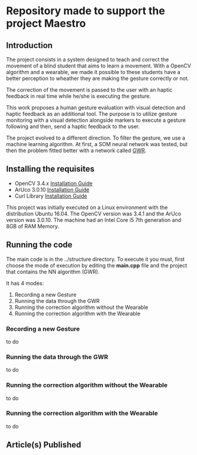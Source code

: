 # Repository made to support the project Maestro

## Introduction
The project consists in a system designed to teach and correct the movement of a blind student that aims to learn a movement. With a OpenCV algorithm and a wearable, we made it possible to these students have a better perception to wheather they are making the gesture correctly or not.

The correction of the movement is passed to the user with an haptic feedback in real time while he/she is executing the gesture.

This work proposes a human gesture evaluation with visual detection and haptic feedback as an additional tool. The purpose is to utilize gesture monitoring with a visual detection alongside markers to execute a gesture following and then, send a haptic feedback to the user.

The project evolved to a different direction. To filter the gesture, we use a machine learning algorithm. At first, a SOM neural network was tested, but then the problem fitted better with a network called [GWR](https://www.sciencedirect.com/science/article/pii/S0893608002000783).

## Installing the requisites
* OpenCV 3.4.x [Installation Guide](https://docs.opencv.org/master/d7/d9f/tutorial_linux_install.html)
* ArUco 3.0.10 [Installation Guide](http://maztories.blogspot.com/2013/07/installing-aruco-augmented-reality.html)
* Curl Library [Installation Guide]()

This project was initially executed on a Linux environment with the distribution Ubuntu 16.04. The OpenCV version was 3.4.1 and the ArUco version was 3.0.10. The machine had an Intel Core i5 7th generation and 8GB of RAM Memory.

## Running the code
The main code is in the ../structure directory. To execute it you must, first choose the mode of execution by editing the **main.cpp** file and the project that contains the NN algorithm (GWR).

It has 4 modes:
1. Recording a new Gesture
2. Running the data through the GWR
3. Running the correction algorithm without the Wearable
4. Running the correction algorithm with the Wearable

### Recording a new Gesture
to do

### Running the data through the GWR
to do

### Running the correction algorithm without the Wearable
to do

### Running the correction algorithm with the Wearable
to do

## Article(s) Published
